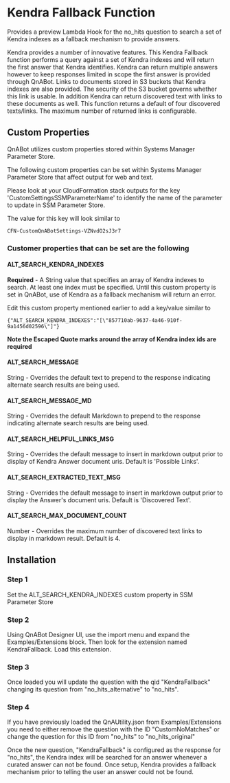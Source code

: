 # Kendra Fallback Function

Provides a preview Lambda Hook for the no_hits question to search a set of Kendra indexes
as a fallback mechanism to provide answers. 

Kendra provides a number of innovative features. This Kendra Fallback function performs a query against a
set of Kendra indexes and will return the first answer that Kendra identifies. Kendra can return multiple 
answers however to keep responses limited in scope the first answer is provided through QnABot. Links to 
documents stored in S3 buckets that Kendra indexes are also provided. The security of the S3 bucket governs
whether this link is usable. In addition Kendra can return discovered text with links to these documents as well.
This function returns a default of four discovered texts/links. The maximum number of returned links is
configurable. 

## Custom Properties
QnABot utilizes custom properties stored within Systems Manager Parameter Store. 

The following custom properties can be set within Systems Manager Parameter Store that affect
output for web and text. 

Please look at your CloudFormation stack outputs for the key 'CustomSettingsSSMParameterName' 
to identify the name of the parameter to update in SSM Parameter Store.

The value for this key will look similar to 
```
CFN-CustomQnABotSettings-VZNvdO2sJ3r7
```

### Customer properties that can be set are the following

#### ALT_SEARCH_KENDRA_INDEXES
**Required** - A String value that specifies an array of 
Kendra indexes to search. At least one index must be specified. Until this custom property is set 
in QnABot, use of Kendra as a fallback mechanism will return an error. 

Edit this custom property mentioned earlier to add a key/value similar to 

```
{"ALT_SEARCH_KENDRA_INDEXES":"[\"857710ab-9637-4a46-910f-9a1456d02596\"]"}
```
**Note the Escaped Quote marks around the array of Kendra index ids are required**

#### ALT_SEARCH_MESSAGE 
String - Overrides the default text to prepend to the response
indicating alternate search results are being used. 

#### ALT_SEARCH_MESSAGE_MD 
String - Overrides the default Markdown to prepend to the response
indicating alternate search results are being used. 

#### ALT_SEARCH_HELPFUL_LINKS_MSG
String - Overrides the default message to insert in markdown 
output prior to display of Kendra Answer document uris. Default is 'Possible Links'.

#### ALT_SEARCH_EXTRACTED_TEXT_MSG
String - Overrides the default message to insert in markdown 
output prior to display the Answer's document uris. Default is 'Discovered Text'.

#### ALT_SEARCH_MAX_DOCUMENT_COUNT 
Number - Overrides the maximum number of discovered text links
to display in markdown result. Default is 4.
          
## Installation

### Step 1
Set the ALT_SEARCH_KENDRA_INDEXES custom property in SSM Parameter Store

### Step 2
Using QnABot Designer UI, use the import menu and expand the Examples/Extensions block. Then look
for the extension named KendraFallback. Load this extension. 

### Step 3 
Once loaded you will update the question with the qid  "KendraFallback" changing its question from 
"no_hits_alternative" to "no_hits".

### Step 4 
If you have previously loaded the QnAUtility.json from Examples/Extensions you need to either remove 
the question with the ID "CustomNoMatches" or change the question for this ID from "no_hits" to "no_hits_original"

Once the new question, "KendraFallback" is configured as the response for "no_hits", the Kendra index will be
searched for an answer whenever a curated answer can not be found. Once setup, Kendra provides a fallback 
mechanism prior to telling the user an answer could not be found. 


 
